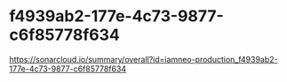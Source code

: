 # f4939ab2-177e-4c73-9877-c6f85778f634
https://sonarcloud.io/summary/overall?id=iamneo-production_f4939ab2-177e-4c73-9877-c6f85778f634
